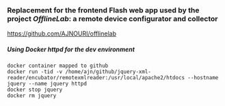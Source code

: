 


### Replacement for the frontend Flash web app used by the project ***OfflineLab***: a remote device configurator and collector
https://github.com/AJNOURI/offlinelab

##### Using Docker httpd for the dev environment

```
docker container mapped to github
docker run -tid -v /home/ajn/github/jquery-xml-reader/encubator/remotexmlreader:/usr/local/apache2/htdocs --hostname jquery --name jquery httpd
docker stop jquery
docker rm jquery
```
